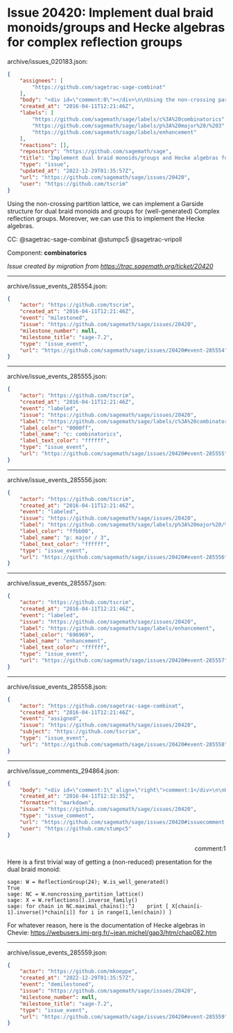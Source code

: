 # Issue 20420: Implement dual braid monoids/groups and Hecke algebras for complex reflection groups

archive/issues_020183.json:
```json
{
    "assignees": [
        "https://github.com/sagetrac-sage-combinat"
    ],
    "body": "<div id=\"comment:0\"></div>\n\nUsing the non-crossing partition lattice, we can implement a Garside structure for dual braid monoids and groups for (well-generated) Complex reflection groups. Moreover, we can use this to implement the Hecke algebras.\n\nCC:  @sagetrac-sage-combinat @stumpc5 @sagetrac-vripoll\n\nComponent: **combinatorics**\n\n_Issue created by migration from https://trac.sagemath.org/ticket/20420_\n\n",
    "created_at": "2016-04-11T12:21:46Z",
    "labels": [
        "https://github.com/sagemath/sage/labels/c%3A%20combinatorics",
        "https://github.com/sagemath/sage/labels/p%3A%20major%20/%203",
        "https://github.com/sagemath/sage/labels/enhancement"
    ],
    "reactions": [],
    "repository": "https://github.com/sagemath/sage",
    "title": "Implement dual braid monoids/groups and Hecke algebras for complex reflection groups",
    "type": "issue",
    "updated_at": "2022-12-29T01:35:57Z",
    "url": "https://github.com/sagemath/sage/issues/20420",
    "user": "https://github.com/tscrim"
}
```
<div id="comment:0"></div>

Using the non-crossing partition lattice, we can implement a Garside structure for dual braid monoids and groups for (well-generated) Complex reflection groups. Moreover, we can use this to implement the Hecke algebras.

CC:  @sagetrac-sage-combinat @stumpc5 @sagetrac-vripoll

Component: **combinatorics**

_Issue created by migration from https://trac.sagemath.org/ticket/20420_





---

archive/issue_events_285554.json:
```json
{
    "actor": "https://github.com/tscrim",
    "created_at": "2016-04-11T12:21:46Z",
    "event": "milestoned",
    "issue": "https://github.com/sagemath/sage/issues/20420",
    "milestone_number": null,
    "milestone_title": "sage-7.2",
    "type": "issue_event",
    "url": "https://github.com/sagemath/sage/issues/20420#event-285554"
}
```



---

archive/issue_events_285555.json:
```json
{
    "actor": "https://github.com/tscrim",
    "created_at": "2016-04-11T12:21:46Z",
    "event": "labeled",
    "issue": "https://github.com/sagemath/sage/issues/20420",
    "label": "https://github.com/sagemath/sage/labels/c%3A%20combinatorics",
    "label_color": "0000ff",
    "label_name": "c: combinatorics",
    "label_text_color": "ffffff",
    "type": "issue_event",
    "url": "https://github.com/sagemath/sage/issues/20420#event-285555"
}
```



---

archive/issue_events_285556.json:
```json
{
    "actor": "https://github.com/tscrim",
    "created_at": "2016-04-11T12:21:46Z",
    "event": "labeled",
    "issue": "https://github.com/sagemath/sage/issues/20420",
    "label": "https://github.com/sagemath/sage/labels/p%3A%20major%20/%203",
    "label_color": "ffbb00",
    "label_name": "p: major / 3",
    "label_text_color": "ffffff",
    "type": "issue_event",
    "url": "https://github.com/sagemath/sage/issues/20420#event-285556"
}
```



---

archive/issue_events_285557.json:
```json
{
    "actor": "https://github.com/tscrim",
    "created_at": "2016-04-11T12:21:46Z",
    "event": "labeled",
    "issue": "https://github.com/sagemath/sage/issues/20420",
    "label": "https://github.com/sagemath/sage/labels/enhancement",
    "label_color": "696969",
    "label_name": "enhancement",
    "label_text_color": "ffffff",
    "type": "issue_event",
    "url": "https://github.com/sagemath/sage/issues/20420#event-285557"
}
```



---

archive/issue_events_285558.json:
```json
{
    "actor": "https://github.com/sagetrac-sage-combinat",
    "created_at": "2016-04-11T12:21:46Z",
    "event": "assigned",
    "issue": "https://github.com/sagemath/sage/issues/20420",
    "subject": "https://github.com/tscrim",
    "type": "issue_event",
    "url": "https://github.com/sagemath/sage/issues/20420#event-285558"
}
```



---

archive/issue_comments_294864.json:
```json
{
    "body": "<div id=\"comment:1\" align=\"right\">comment:1</div>\n\nHere is a first trivial way of getting a (non-reduced) presentation for the dual braid monoid:\n\n```\nsage: W = ReflectionGroup(24); W.is_well_generated()\nTrue\nsage: NC = W.noncrossing_partition_lattice()\nsage: X = W.reflections().inverse_family()\nsage: for chain in NC.maximal_chains():^J    print [ X[chain[i-1].inverse()*chain[i]] for i in range(1,len(chain)) ]\n```\nFor whatever reason, here is the documentation of Hecke algebras in Chevie:\nhttps://webusers.imj-prg.fr/~jean.michel/gap3/htm/chap082.htm",
    "created_at": "2016-04-11T12:32:35Z",
    "formatter": "markdown",
    "issue": "https://github.com/sagemath/sage/issues/20420",
    "type": "issue_comment",
    "url": "https://github.com/sagemath/sage/issues/20420#issuecomment-294864",
    "user": "https://github.com/stumpc5"
}
```

<div id="comment:1" align="right">comment:1</div>

Here is a first trivial way of getting a (non-reduced) presentation for the dual braid monoid:

```
sage: W = ReflectionGroup(24); W.is_well_generated()
True
sage: NC = W.noncrossing_partition_lattice()
sage: X = W.reflections().inverse_family()
sage: for chain in NC.maximal_chains():^J    print [ X[chain[i-1].inverse()*chain[i]] for i in range(1,len(chain)) ]
```
For whatever reason, here is the documentation of Hecke algebras in Chevie:
https://webusers.imj-prg.fr/~jean.michel/gap3/htm/chap082.htm



---

archive/issue_events_285559.json:
```json
{
    "actor": "https://github.com/mkoeppe",
    "created_at": "2022-12-29T01:35:57Z",
    "event": "demilestoned",
    "issue": "https://github.com/sagemath/sage/issues/20420",
    "milestone_number": null,
    "milestone_title": "sage-7.2",
    "type": "issue_event",
    "url": "https://github.com/sagemath/sage/issues/20420#event-285559"
}
```
